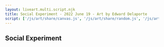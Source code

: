 ```yaml
---
layout: liveart.multi.script.njk
title: Social Experiment - 2022 June 19 - Art by Edward Delaporte
script: ['/js/art/share/canvas.js', '/js/art/share/random.js', '/js/art/latest.js']
---
```


## Social Experiment

